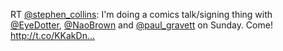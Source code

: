 RT <a href="http://twitter.com/stephen_collins">@stephen_collins</a>: I'm doing a comics talk/signing thing with <a href="http://twitter.com/EyeDotter">@EyeDotter</a>, <a href="http://twitter.com/NaoBrown">@NaoBrown</a> and <a href="http://twitter.com/paul_gravett">@paul_gravett</a> on Sunday. Come! <a href="http://t.co/KKakDn…">http://t.co/KKakDn…</a>
